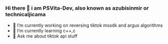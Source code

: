 ### Hi there 👋 i am PSVita-Dev, also known as azubisinmir or technicaljicama


- 🔭 I’m currently working on reversing tiktok mssdk and argus algorithms
- 🌱 I’m currently learning c++,c
- 💬 Ask me about tiktok  api stuff
